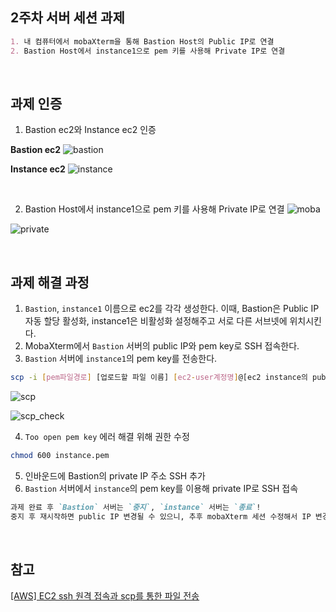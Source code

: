 ## 2주차 서버 세션 과제
```md
1. 내 컴퓨터에서 mobaXterm을 통해 Bastion Host의 Public IP로 연결
2. Bastion Host에서 instance1으로 pem 키를 사용해 Private IP로 연결
```
<br>

## 과제 인증
1. Bastion ec2와 Instance ec2 인증

**Bastion ec2**
![bastion](https://github.com/GDSC-Ewha-5th/GDSC-Server-5th/assets/80838501/31eedaf3-5f21-4d3d-9f5c-205ea5b14dea)


**Instance ec2**
![instance](https://github.com/GDSC-Ewha-5th/GDSC-Server-5th/assets/80838501/be85fb9d-4e9d-4372-ba94-28276fdf9e81)

<br>

2. Bastion Host에서 instance1으로 pem 키를 사용해 Private IP로 연결
![moba](https://github.com/GDSC-Ewha-5th/GDSC-Server-5th/assets/80838501/f9367042-ae4a-4b8d-bc7c-52323f6d45d8)

![private](https://github.com/GDSC-Ewha-5th/GDSC-Server-5th/assets/80838501/d1b076ad-5532-40eb-82ac-835dac590a7e)

<br>

## 과제 해결 과정
1. `Bastion`, `instance1` 이름으로 ec2를 각각 생성한다. 이때, Bastion은 Public IP 자동 할당 활성화, instance1은 비활성화 설정해주고 서로 다른 서브넷에 위치시킨다. 
2. MobaXterm에서 `Bastion` 서버의 public IP와 pem key로 SSH 접속한다.
3. `Bastion` 서버에 `instance1`의 pem key를 전송한다.
```sh
scp -i [pem파일경로] [업로드할 파일 이름] [ec2-user계정명]@[ec2 instance의 public DNS]:~/[경로]
```
![scp](https://github.com/GDSC-Ewha-5th/GDSC-Server-5th/assets/80838501/d00a2519-1498-4a8e-b1c0-4f6256acc61a)

![scp_check](https://github.com/GDSC-Ewha-5th/GDSC-Server-5th/assets/80838501/49977c17-6799-46bd-99da-29d029e5c0df)

4. `Too open pem key` 에러 해결 위해 권한 수정
```bash
chmod 600 instance.pem
```

5. 인바운드에 Bastion의 private IP 주소 SSH 추가
6. `Bastion` 서버에서 `instance`의 pem key를 이용해 private IP로 SSH 접속

```md
과제 완료 후 `Bastion` 서버는 `중지`, `instance` 서버는 `종료`!
중지 후 재시작하면 public IP 변경될 수 있으니, 추후 mobaXterm 세션 수정해서 IP 변경해주기!
```
<br>

## 참고
[[AWS] EC2 ssh 원격 접속과 scp를 통한 파일 전송](https://ict-nroo.tistory.com/40)
